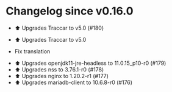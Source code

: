 # Changelog since v0.16.0
- ⬆️ Upgrades Traccar to v5.0 (#180)

* ⬆️ Upgrades Traccar to v5.0

* Fix translation 
- ⬆️ Upgrades openjdk11-jre-headless to 11.0.15_p10-r0 (#179) 
- ⬆️ Upgrades nss to 3.76.1-r0 (#178) 
- ⬆️ Upgrades nginx to 1.20.2-r1 (#177) 
- ⬆️ Upgrades mariadb-client to 10.6.8-r0 (#176) 
